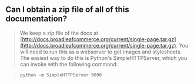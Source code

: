 ## Can I obtain a zip file of all of this documentation?
> We keep a zip file of the docs at [http://docs.broadleafcommerce.org/current/single-page.tar.gz](http://docs.broadleafcommerce.org/current/single-page.tar.gz).
> You will need to run this as a webserver to get images and stylesheets. The easiest way to do this is Python's SimpleHTTPServer, which you can invoke with the
> following command:

> `python -m SimpleHTTPServer 9090`
